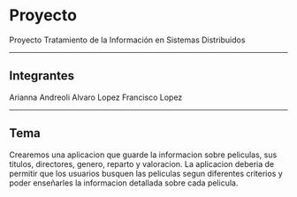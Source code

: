 # Proyecto
Proyecto Tratamiento de la Información en Sistemas Distribuidos

---
## Integrantes 
Arianna Andreoli
Alvaro Lopez
Francisco Lopez

---
## Tema
Crearemos una aplicacion que guarde la informacion sobre peliculas, sus titulos, directores, genero, reparto y valoracion. La aplicacion deberia de permitir que los usuarios busquen las peliculas segun diferentes criterios y poder enseñarles la informacion detallada sobre cada pelicula. 
